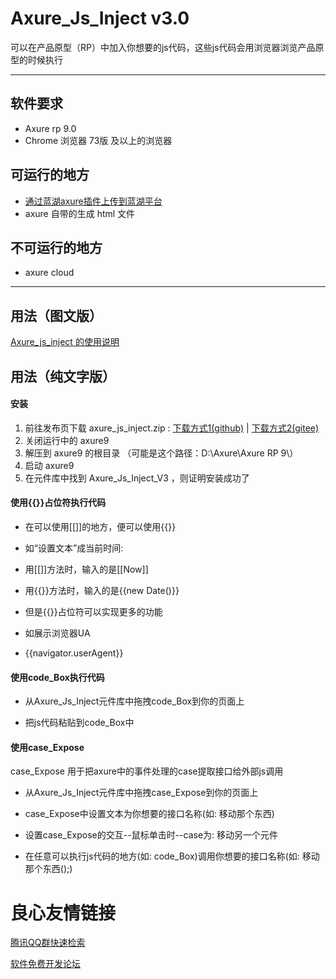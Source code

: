 # Axure_Js_Inject v3.0
可以在产品原型（RP）中加入你想要的js代码，这些js代码会用浏览器浏览产品原型的时候执行

---


## 软件要求

- Axure rp 9.0 
- Chrome 浏览器 73版 及以上的浏览器

## 可运行的地方

- [通过蓝湖axure插件上传到蓝湖平台](https://lanhuapp.com/)
- axure 自带的生成 html 文件

## 不可运行的地方

* axure cloud

------

## 用法（图文版）

[Axure_js_inject 的使用说明](https://lanhuapp.com/url/zGWVj)

## 用法（纯文字版）

#### 安装

1. 前往发布页下载 axure_js_inject.zip : [下载方式1(github)](https://github.com/cxwithyxy/Axure_Js_Inject/releases)  |  [下载方式2(gitee)](https://gitee.com/cxwithyxy/Axure_Js_Inject/releases)
2. 关闭运行中的 axure9
3. 解压到 axure9 的根目录 （可能是这个路径：D:\Axure\Axure RP 9\）
4. 启动 axure9
5. 在元件库中找到 Axure_Js_Inject_V3 ，则证明安装成功了

#### 使用{{}}占位符执行代码

- 在可以使用[[]]的地方，便可以使用{{}}

- 如“设置文本”成当前时间:

- 用[[]]方法时，输入的是[[Now]]

- 用{{}}方法时，输入的是{{new Date()}}

- 但是{{}}占位符可以实现更多的功能

- 如展示浏览器UA

- {{navigator.userAgent}}

#### 使用code_Box执行代码

- 从Axure_Js_Inject元件库中拖拽code_Box到你的页面上

- 把js代码粘贴到code_Box中

#### 使用case_Expose

case_Expose 用于把axure中的事件处理的case提取接口给外部js调用

- 从Axure_Js_Inject元件库中拖拽case_Expose到你的页面上

- case_Expose中设置文本为你想要的接口名称(如: 移动那个东西)

- 设置case_Expose的交互--鼠标单击时--case为: 移动另一个元件

- 在任意可以执行js代码的地方(如: code_Box)调用你想要的接口名称(如: 移动那个东西();)




 # 良心友情链接

[腾讯QQ群快速检索](http://u.720life.cn/s/8cf73f7c)

[软件免费开发论坛](http://u.720life.cn/s/bbb01dc0)